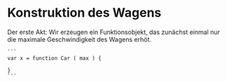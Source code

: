 # Konstruktion des Wagens


Der erste Akt: Wir erzeugen ein Funktionsobjekt, das zunächst einmal nur die maximale Geschwindigkeit des Wagens erhöt.



    ```   
    var x = function Car ( max ) {
    
    }
    ```